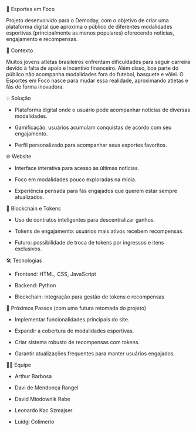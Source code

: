 🏅 Esportes em Foco

Projeto desenvolvido para o Demoday, com o objetivo de criar uma plataforma digital que aproxima o público de diferentes modalidades esportivas (principalmente as menos populares) oferecendo notícias, engajamento e recompensas.

🎯 Contexto

Muitos jovens atletas brasileiros enfrentam dificuldades para seguir carreira devido à falta de apoio e incentivo financeiro. Além disso, boa parte do público não acompanha modalidades fora do futebol, basquete e vôlei. O Esportes em Foco nasce para mudar essa realidade, aproximando atletas e fãs de forma inovadora.

💡 Solução

- Plataforma digital onde o usuário pode acompanhar notícias de diversas modalidades.

- Gamificação: usuários acumulam conquistas de acordo com seu engajamento.

- Perfil personalizado para acompanhar seus esportes favoritos.

🌐 Website

- Interface interativa para acesso às últimas notícias.

- Foco em modalidades pouco exploradas na mídia.

- Experiência pensada para fãs engajados que querem estar sempre atualizados.

🔗 Blockchain e Tokens

- Uso de contratos inteligentes para descentralizar ganhos.

- Tokens de engajamento: usuários mais ativos recebem recompensas.

- Futuro: possibilidade de troca de tokens por ingressos e itens exclusivos.

🛠️ Tecnologias

- Frontend: HTML, CSS, JavaScript

- Backend: Python

- Blockchain: integração para gestão de tokens e recompensas

🚀 Próximos Passos (com uma futura retomada do projeto)

- Implementar funcionalidades principais do site.

- Expandir a cobertura de modalidades esportivas.

- Criar sistema robusto de recompensas com tokens.

- Garantir atualizações frequentes para manter usuários engajados.

👨‍💻 Equipe

- Arthur Barbosa

- Davi de Mendonça Rangel

- David Miodownik Rabe

- Leonardo Kac Szmajser

- Luidgi Colimerio
